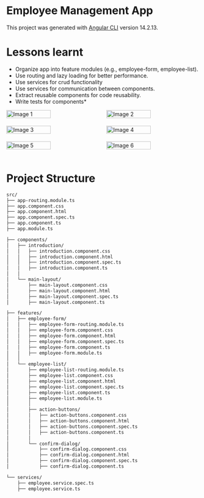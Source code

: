 # Employee Management App

This project was generated with [Angular CLI](https://github.com/angular/angular-cli) version 14.2.13.

# Lessons learnt 
- Organize app into feature modules (e.g., employee-form, employee-list).
- Use routing and lazy loading for better performance.
- Use services for crud functionality
- Use services for communication between components.
- Extract reusable components for code reusability.
- Write tests for components*

<div style="display: flex; flex-wrap: wrap; justify-content: space-between;">
  <img src="https://github.com/user-attachments/assets/12170740-d675-4742-9126-1f6e471125e4" alt="Image 1" style="width: 48%; margin-bottom: 20px;">
  <img src="https://github.com/user-attachments/assets/451dcb3a-ee2f-40b6-a2bb-b12d03e68936" alt="Image 2" style="width: 48%; margin-bottom: 20px;">
</div>
<div style="display: flex; flex-wrap: wrap; justify-content: space-between;">
  <img src="https://github.com/user-attachments/assets/62a4f016-70d1-4774-804e-c29312450794" alt="Image 3" style="width: 48%; margin-bottom: 20px;">
  <img src="https://github.com/user-attachments/assets/25e96070-95e8-44d9-b4ea-392d13d1feed" alt="Image 4" style="width: 48%; margin-bottom: 20px;">
</div>
<div style="display: flex; flex-wrap: wrap; justify-content: space-between;">
  <img src="https://github.com/user-attachments/assets/1f924f34-668d-4422-a78c-137094e66ab9" alt="Image 5" style="width: 48%; margin-bottom: 20px;">
  <img src="https://github.com/user-attachments/assets/09e9f51c-cbe6-48e8-b514-e69981073b77" alt="Image 6" style="width: 48%; margin-bottom: 20px;">
</div>



# Project Structure
```html
src/
├── app-routing.module.ts
├── app.component.css
├── app.component.html
├── app.component.spec.ts
├── app.component.ts
├── app.module.ts

├── components/
│   ├── introduction/
│   │   ├── introduction.component.css
│   │   ├── introduction.component.html
│   │   ├── introduction.component.spec.ts
│   │   ├── introduction.component.ts
│   │
│   └── main-layout/
│       ├── main-layout.component.css
│       ├── main-layout.component.html
│       ├── main-layout.component.spec.ts
│       ├── main-layout.component.ts

├── features/
│   ├── employee-form/
│   │   ├── employee-form-routing.module.ts
│   │   ├── employee-form.component.css
│   │   ├── employee-form.component.html
│   │   ├── employee-form.component.spec.ts
│   │   ├── employee-form.component.ts
│   │   ├── employee-form.module.ts
│   │
│   └── employee-list/
│       ├── employee-list-routing.module.ts
│       ├── employee-list.component.css
│       ├── employee-list.component.html
│       ├── employee-list.component.spec.ts
│       ├── employee-list.component.ts
│       ├── employee-list.module.ts
│       │
│       ├── action-buttons/
│       │   ├── action-buttons.component.css
│       │   ├── action-buttons.component.html
│       │   ├── action-buttons.component.spec.ts
│       │   ├── action-buttons.component.ts
│       │
│       └── confirm-dialog/
│           ├── confirm-dialog.component.css
│           ├── confirm-dialog.component.html
│           ├── confirm-dialog.component.spec.ts
│           ├── confirm-dialog.component.ts

└── services/
    ├── employee.service.spec.ts
    ├── employee.service.ts
